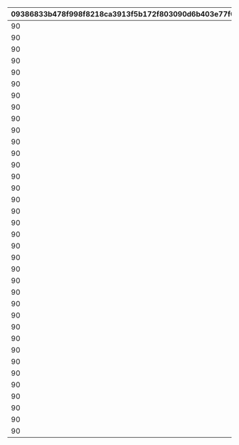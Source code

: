 |09386833b478f998f8218ca3913f5b172f803090d6b403e77f0c04ff478de3db|2fb9359e68bcea78f1ca93dbbae290493ee9357672abd09aea4afd44ac491bc3|47d598de6b0a320f312b993f34fa4ebfb28ecd69bb4f8ba6a394191b16bb7139|0ef450781816a5a0a718b92ce230b00ce58624c23f1e2221c45b3762bb7331b9|55a996affa6875df6210e1eab33de6637b07aefd7c54f8b6c5fa99673fcfe2b1|b0bdd15b51d95d9332e42a4f7c6e48b795b3c3ecb86d35c7ba51249637eacc72|408c638518aa0ac249498c837fc0765822f2d98c153bc6a83f1cd5286ddf1b7a|e0787acea83a8ca0fda5099a5fd2620ddf8f818c0cd8263aeb5105f70e810d3c|1821bcfaf67b1c90e4172a823cba26e88dfe308def30c9e00f12c24e98be56fd|8eb2cac473e40b6378722d39ed1b4aa46458a6396e5bcd67c270892dd971b81f|9ed1874981c99a552b12d64b2d293707c2769256b089206496abd0111a049d7e|002e2fa701407626f8e74073c11be60a40ff1383a16e14848c56dbfbf99a2f77|
| --- | --- | --- | --- | --- | --- | --- | --- | --- | --- | --- | --- |
|90|1|924071100|92407|924072101|924073101|1|92407110|500000000|92407120|1|0|
|90|2|924071200|92407|924072102|924073102|2|92407120|1000000000|92407130|1|92407110|
|90|3|924071300|92407|924072103|924073103|3|92407130|1500000000|92407140|1|92407120|
|90|3|924071400|92407|924072104|924073104|4|92407140|0|0|1|92407130|
|90|1|924072100|92407|924072201|924073201|1|92407210|500000000|92407220|1|0|
|90|2|924072200|92407|924072202|924073202|2|92407220|1000000000|92407230|1|92407210|
|90|3|924072300|92407|924072203|924073203|3|92407230|1500000000|92407240|1|92407220|
|90|3|924072400|92407|924072204|924073204|4|92407240|0|0|1|92407230|
|90|1|924073100|92407|924072301|924073301|1|92407310|500000000|92407320|1|0|
|90|2|924073200|92407|924072302|924073302|2|92407320|1000000000|92407330|1|92407310|
|90|3|924073300|92407|924072303|924073303|3|92407330|1500000000|92407340|1|92407320|
|90|3|924073400|92407|924072304|924073304|4|92407340|0|0|1|92407330|
|90|1|924081100|92408|924082101|924083101|1|92408110|500000000|92408120|1|0|
|90|2|924081200|92408|924082102|924083102|2|92408120|1000000000|92408130|1|92408110|
|90|3|924081300|92408|924082103|924083103|3|92408130|1500000000|92408140|1|92408120|
|90|3|924081400|92408|924082104|924083104|4|92408140|0|0|1|92408130|
|90|1|924082100|92408|924082201|924083201|1|92408210|500000000|92408220|1|0|
|90|2|924082200|92408|924082202|924083202|2|92408220|1000000000|92408230|1|92408210|
|90|3|924082300|92408|924082203|924083203|3|92408230|1500000000|92408240|1|92408220|
|90|3|924082400|92408|924082204|924083204|4|92408240|0|0|1|92408230|
|90|1|924083100|92408|924082301|924083301|1|92408310|500000000|92408320|1|0|
|90|2|924083200|92408|924082302|924083302|2|92408320|1000000000|92408330|1|92408310|
|90|3|924083300|92408|924082303|924083303|3|92408330|1500000000|92408340|1|92408320|
|90|3|924083400|92408|924082304|924083304|4|92408340|0|0|1|92408330|
|90|1|924091100|92409|924092101|924093101|1|92409110|500000000|92409120|1|0|
|90|2|924091200|92409|924092102|924093102|2|92409120|1000000000|92409130|1|92409110|
|90|3|924091300|92409|924092103|924093103|3|92409130|1500000000|92409140|1|92409120|
|90|4|924091400|92409|924092104|924093104|4|92409140|0|0|1|92409130|
|90|1|924092100|92409|924092201|924093201|1|92409210|500000000|92409220|1|0|
|90|2|924092200|92409|924092202|924093202|2|92409220|1000000000|92409230|1|92409210|
|90|3|924092300|92409|924092203|924093203|3|92409230|1500000000|92409240|1|92409220|
|90|4|924092400|92409|924092204|924093204|4|92409240|0|0|1|92409230|
|90|1|924093100|92409|924092301|924093301|1|92409310|500000000|92409320|1|0|
|90|2|924093200|92409|924092302|924093302|2|92409320|1000000000|92409330|1|92409310|
|90|3|924093300|92409|924092303|924093303|3|92409330|1500000000|92409340|1|92409320|
|90|4|924093400|92409|924092304|924093304|4|92409340|0|0|1|92409330|